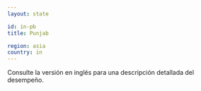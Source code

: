 ```yaml
---
layout: state

id: in-pb
title: Punjab

region: asia
country: in
---
```


Consulte la versión en inglés para una descripción detallada del desempeño.